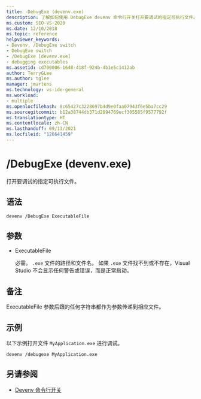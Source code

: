 ```yaml
---
title: -DebugExe (devenv.exe)
description: 了解如何使用 DebugExe devenv 命令行开关打开要调试的指定可执行文件。
ms.custom: SEO-VS-2020
ms.date: 12/10/2018
ms.topic: reference
helpviewer_keywords:
- Devenv, /DebugExe switch
- DebugExe switch
- /DebugExe [devenv.exe]
- debugging executables
ms.assetid: cd700006-1648-418f-924b-4b1e5c1412ab
author: TerryGLee
ms.author: tglee
manager: jmartens
ms.technology: vs-ide-general
ms.workload:
- multiple
ms.openlocfilehash: 8c65427c3228697b4d9e0faa07943f6e5ba7cc29
ms.sourcegitcommit: b12a38744db371d2894769ecf305585f9577792f
ms.translationtype: HT
ms.contentlocale: zh-CN
ms.lasthandoff: 09/13/2021
ms.locfileid: "126641459"
---
```

# <a name="debugexe-devenvexe"></a>/DebugExe (devenv.exe)

打开要调试的指定可执行文件。

## <a name="syntax"></a>语法

```shell
devenv /DebugExe ExecutableFile
```

## <a name="arguments"></a>参数

- ExecutableFile

  必需。 `.exe` 文件的路径和文件名。 如果 `.exe` 文件找不到或不存在，Visual Studio 不会显示任何警告或错误，而是正常启动。

## <a name="remarks"></a>备注

ExecutableFile 参数后跟的任何字符串都作为参数传递到相应文件。

## <a name="example"></a>示例

以下示例打开文件 `MyApplication.exe` 进行调试。

```shell
devenv /debugexe MyApplication.exe
```

## <a name="see-also"></a>另请参阅

- [Devenv 命令行开关](../../ide/reference/devenv-command-line-switches.md)
